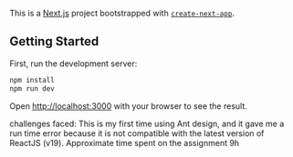 This is a [Next.js](https://nextjs.org) project bootstrapped with [`create-next-app`](https://nextjs.org/docs/app/api-reference/cli/create-next-app).

## Getting Started

First, run the development server:

```bash
npm install
npm run dev
```

Open [http://localhost:3000](http://localhost:3000) with your browser to see the result.

challenges faced:
   This is my first time using Ant design, and it gave me a run time error because it is not compatible with the latest version of ReactJS (v19).
Approximate time spent on the assignment
   9h 

